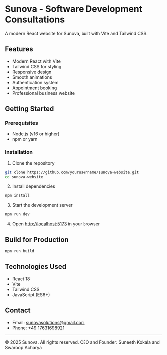 # Sunova - Software Development Consultations

A modern React website for Sunova, built with Vite and Tailwind CSS.

## Features

- Modern React with Vite
- Tailwind CSS for styling
- Responsive design
- Smooth animations
- Authentication system
- Appointment booking
- Professional business website

## Getting Started

### Prerequisites

- Node.js (v16 or higher)
- npm or yarn

### Installation

1. Clone the repository
```bash
git clone https://github.com/yourusername/sunova-website.git
cd sunova-website
```

2. Install dependencies
```bash
npm install
```

3. Start the development server
```bash
npm run dev
```

4. Open [http://localhost:5173](http://localhost:5173) in your browser

## Build for Production

```bash
npm run build
```

## Technologies Used

- React 18
- Vite
- Tailwind CSS
- JavaScript (ES6+)

## Contact

- Email: sunovasolutions@gmail.com
- Phone: +49 17631698921

---

© 2025 Sunova. All rights reserved.
CEO and Founder: Suneeth Kokala and Swaroop Acharya